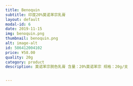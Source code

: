 ```yaml
---
title: Benoquin
subtitle: 印度20%莫诺苯宗乳膏
layout: default
modal-id: 6
date: 2019-11-15
img: benoquin.png
thumbnail: benoquin.png
alt: image-alt
id: 586412004102
price: ¥58.00
quality: 20g
category: product
description: 莫诺苯宗脱色乳膏 含量：20%莫诺苯宗 规格：20g/支


---
```

